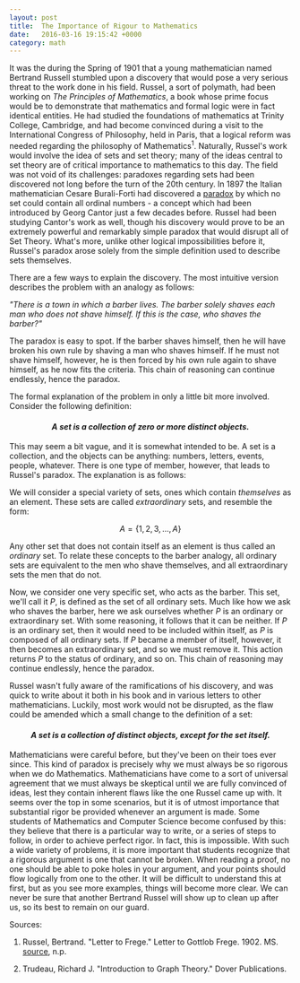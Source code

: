 ```yaml
---
layout: post
title:  The Importance of Rigour to Mathematics
date:   2016-03-16 19:15:42 +0000
category: math
---
```


<script type="text/x-mathjax-config">
  MathJax.Hub.Config({tex2jax: {inlineMath: [['$','$'], ['\\(','\\)']]}});
</script>

 <script type="text/javascript" async src="https://cdn.mathjax.org/mathjax/latest/MathJax.js?config=TeX-AMS_CHTML">
 </script>

It was the during the Spring of 1901 that a young mathematician named Bertrand Russell stumbled upon a discovery that would pose a very serious threat to the work done in his field. Russel, a sort of polymath, had been working on *The Principles of Mathematics*, a book whose prime focus would be to demonstrate that mathematics and formal logic were in fact identical entities. He had studied the foundations of mathematics at Trinity College, Cambridge, and had become convinced during a visit to the International Congress of Philosophy, held in Paris, that a logical reform was needed regarding the philosophy of Mathematics$^1$. Naturally, Russel's work would involve the idea of sets and set theory; many of the ideas central to set theory are of critical importance to mathematics to this day. The field was not void of its challenges: paradoxes regarding sets had been discovered not long before the turn of the 20th century. In 1897 the Italian mathematician Cesare Burali-Forti had discovered a [paradox](http://mathworld.wolfram.com/Burali-FortiParadox.html) by which no set could contain all ordinal numbers - a concept which had been introduced by Georg Cantor just a few decades before. Russel had been studying Cantor's work as well, though his discovery would prove to be an extremely powerful and remarkably simple paradox that would disrupt all of Set Theory. What's more, unlike other logical impossibilities before it, Russel's paradox arose solely from the simple definition used to describe sets themselves.

There are a few ways to explain the discovery. The most intuitive version describes the problem with an analogy as follows:

*"There is a town in which a barber lives. The barber solely shaves each man who does not shave himself. If this is the case, who shaves the barber?"*

The paradox is easy to spot. If the barber shaves himself, then he will have broken his own rule by shaving a man who shaves himself. If he must not shave himself, however, he is then forced by his own rule again to shave himself, as he now fits the criteria. This chain of reasoning can continue endlessly, hence the paradox.

The formal explanation of the problem in only a little bit more involved. Consider the following definition:

<h4 style="text-align:center"> <em> A set is a collection of zero or more distinct objects.</em></h4>

This may seem a bit vague, and it is somewhat intended to be. A set is a collection, and the objects can be anything: numbers, letters, events, people, whatever. There is one type of member, however, that leads to Russel's paradox. The explanation is as follows:

We will consider a special variety of sets, ones which contain *themselves* as an element. These sets are called *extraordinary* sets, and resemble the form:

$$A = \{1, 2, 3, ..., A\}$$

Any other set that does not contain itself as an element is thus called an *ordinary* set. To relate these concepts to the barber analogy, all ordinary sets are equivalent to the men who shave themselves, and all extraordinary sets the men that do not.

Now, we consider one very specific set, who acts as the barber. This set, we'll call it $P$, is defined as the set of all ordinary sets. Much like how we ask who shaves the barber, here we ask ourselves whether $P$ is an ordinary or extraordinary set. With some reasoning, it follows that it can be neither. If $P$ is an ordinary set, then it would need to be included within itself, as $P$ is composed of all ordinary sets. If $P$ became a member of itself, however, it then becomes an extraordinary set, and so we must remove it. This action returns $P$ to the status of ordinary, and so on. This chain of reasoning may continue endlessly, hence the paradox.

Russel wasn't fully aware of the ramifications of his discovery, and was quick to write about it both in his book and in various letters to other mathematicians. Luckily, most work would not be disrupted, as the flaw could be amended which a small change to the definition of a set:

<h4 style="text-align:center"> <em>A set is a collection of distinct objects, except for the set itself.</em></h4>

Mathematicians were careful before, but they've been on their toes ever since. This kind of paradox is precisely why we must always be so rigorous when we do Mathematics. Mathematicians have come to a sort of universal agreement that we must always be skeptical until we are fully convinced of ideas, lest they contain inherent flaws like the one Russel came up with. It seems over the top in some scenarios, but it is of utmost importance that substantial rigor be provided whenever an argument is made. Some students of Mathematics and Computer Science become confused by this: they believe that there is a particular way to write, or a series of steps to follow, in order to achieve perfect rigor. In fact, this is impossible. With such a wide variety of problems, it is more important that students recognize that a rigorous argument is one that cannot be broken. When reading a proof, no one should be able to poke holes in your argument, and your points should flow logically from one to the other. It will be difficult to understand this at first, but as you see more examples, things will become more clear. We can never be sure that another Bertrand Russel will show up to clean up after us, so its best to remain on our guard.

Sources:

1. Russel, Bertrand. "Letter to Frege." Letter to Gottlob Frege. 1902. MS. [source](http://isites.harvard.edu/fs/docs/icb.topic1219929.files/FregeRussellCorr.pdf), n.p.

2. Trudeau, Richard J. "Introduction to Graph Theory." Dover Publications.

